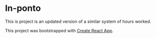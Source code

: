 # In-ponto
This is project is an updated version of a similar system of hours worked.

This project was bootstrapped with [Create React App](https://github.com/facebookincubator/create-react-app).